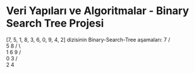 # Veri Yapıları ve Algoritmalar - Binary Search Tree Projesi

[7, 5, 1, 8, 3, 6, 0, 9, 4, 2] dizisinin Binary-Search-Tree aşamaları:
       7
      / \
     5   8
    / \    \
   1   6    9
  / \
 0   3
     / \
    2    4
